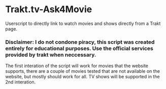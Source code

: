 # Trakt.tv-Ask4Movie
Userscript to directly link to watch movies and shows directly from a Trakt page.

### Disclaimer: I do not condone piracy, this script was created entirely for educational purposes. Use the official services provided by trakt when neccessary.


The first interation of the script will work for movies that the website supports, there are a couple of movies tested that are not available on the website, but mostly should work for all. TV shows will be supported in the 2nd interation.
